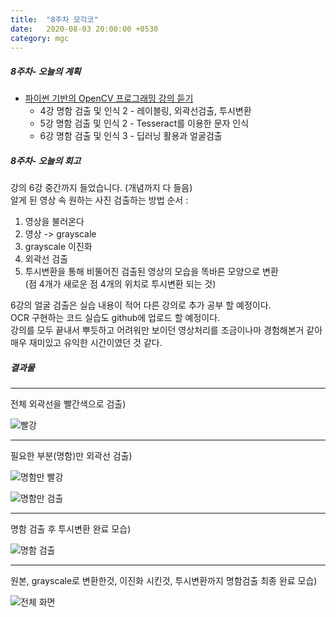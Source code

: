```yaml
---
title:  "8주차 모각코"
date:   2020-08-03 20:00:00 +0530
category: mgc
---
```



##### 8주차- 오늘의 계획
- [파이썬 기반의 OpenCV 프로그래밍 강의 듣기](https://tacademy.skplanet.com/live/player/onlineLectureDetail.action?seq=179)  
  + 4강 명함 검출 및 인식 2 - 레이블링, 외곽선검출, 투시변환  
  + 5강 명함 검출 및 인식 2 - Tesseract를 이용한 문자 인식  
  + 6강 명함 검출 및 인식 3 - 딥러닝 활용과 얼굴검출  


##### 8주차- 오늘의 회고
  강의 6강 중간까지 들었습니다. (개념까지 다 들음)  
  알게 된 영상 속 원하는 사진 검출하는 방법 순서 :    
  1. 영상을 불러온다
  2. 영상 -> grayscale
  3. grayscale 이진화
  4. 외곽선 검출
  5. 투시변환을 통해 비뚤어진 검출된 영상의 모습을 똑바른 모양으로 변환  
     (점 4개가 새로운 점 4개의 위치로 투시변환 되는 것)   
  
  6강의 얼굴 검출은 실습 내용이 적어 다른 강의로 추가 공부 할 예정이다.  
  OCR 구현하는 코드 실습도 github에 업로드 할 예정이다.  
  강의를 모두 끝내서 뿌듯하고 어려워만 보이던 영상처리를 조금이나마 경험해본거 같아  
  매우 재미있고 유익한 시간이였던 것 같다.  
  
     
##### 결과물      
  
***    

전체 외곽선을 빨간색으로 검출)    

![빨강](https://user-images.githubusercontent.com/26339800/89191900-8c359800-d5de-11ea-96a0-741a9d11f063.JPG)      
  
***    

필요한 부분(명함)만 외곽선 검출)  

![명함만 빨강](https://user-images.githubusercontent.com/26339800/89191891-89d33e00-d5de-11ea-82dd-31eb3d26dbd5.JPG)    

![명함만 검출](https://user-images.githubusercontent.com/26339800/89191893-8b046b00-d5de-11ea-95b8-6d71e1077b3c.JPG)    
  
***    

명함 검출 후 투시변환 완료 모습)  

![명함 검출](https://user-images.githubusercontent.com/26339800/89191895-8b9d0180-d5de-11ea-9c1a-52beb8ed19b0.JPG)  
  
***    

원본, grayscale로 변환한것, 이진화 시킨것, 투시변환까지 명함검출 최종 완료 모습)  

![전체 화면](https://user-images.githubusercontent.com/26339800/89191918-922b7900-d5de-11ea-96d0-58ffd1e5e926.png)    

  
 
  
  
  

